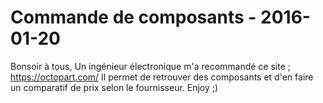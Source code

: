 # Commande de composants  - 2016-01-20

Bonsoir à tous,   Un ingénieur électronique m'a recommandé ce site ; <https://octopart.com/>   Il permet de retrouver des composants et d'en faire un comparatif de prix selon le fournisseur.   Enjoy ;)

